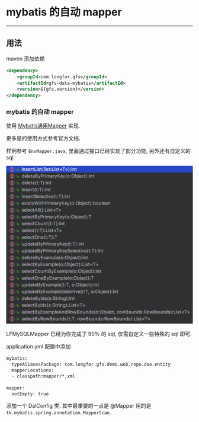 # mybatis 的自动 mapper

---

## 用法

maven 添加依赖

```xml
<dependency>
    <groupId>com.longfor.gfs</groupId>
    <artifactId>gfs-data-mybatis</artifactId>
    <version>${gfs.version}</version>
</dependency>
```

### mybatis 的自动 mapper

使用 [Mybatis通用Mapper](https://github.com/abel533/Mapper/wiki) 实现.

更多是的使用方式参考官方文档.

样例参考 `EnvMapper.java`, 里面通过接口已经实现了部分功能, 另外还有自定义的 sql.

![](imgs/mybatis_1.png)

LFMySQLMapper 已经为你完成了 90% 的 sql, 仅需自定义一些特殊的 sql 即可.

application.yml 配置中添加

```
mybatis:
  typeAliasesPackage: com.longfor.gfs.demo.web.repo.dao.entity
  mapperLocations:
  - classpath:mapper/*.xml

mapper:
  notEmpty: true
```

添加一个 DalConfig 类. 其中最重要的一点是 @Mapper 用的是 `tk.mybatis.spring.annotation.MapperScan`.


